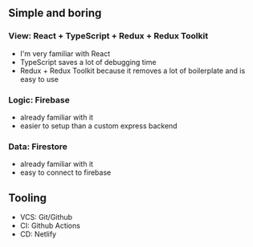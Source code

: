 ## Simple and boring

### View: React + TypeScript + Redux + Redux Toolkit

- I'm very familiar with React
- TypeScript saves a lot of debugging time
- Redux + Redux Toolkit because it removes a lot of boilerplate and is easy to use

### Logic: Firebase

- already familiar with it
- easier to setup than a custom express backend

### Data: Firestore

- already familiar with it
- easy to connect to firebase

## Tooling

- VCS: Git/Github
- CI: Github Actions
- CD: Netlify
